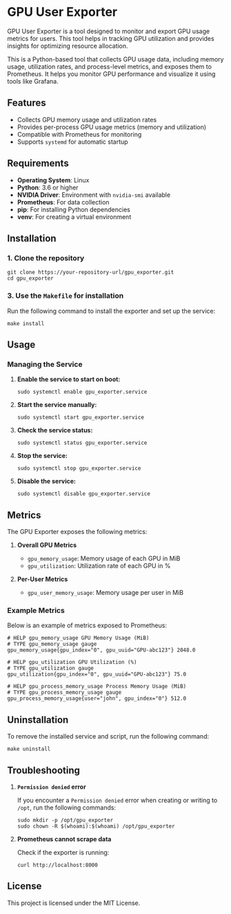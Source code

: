 # GPU User Exporter

GPU User Exporter is a tool designed to monitor and export GPU usage metrics for users. This tool helps in tracking GPU utilization and provides insights for optimizing resource allocation.

This is a Python-based tool that collects GPU usage data, including memory usage, utilization rates, and process-level metrics, and exposes them to Prometheus. It helps you monitor GPU performance and visualize it using tools like Grafana.


## Features

- Collects GPU memory usage and utilization rates
- Provides per-process GPU usage metrics (memory and utilization)
- Compatible with Prometheus for monitoring
- Supports `systemd` for automatic startup

## Requirements

- **Operating System**: Linux
- **Python**: 3.6 or higher
- **NVIDIA Driver**: Environment with `nvidia-smi` available
- **Prometheus**: For data collection
- **pip**: For installing Python dependencies
- **venv**: For creating a virtual environment

## Installation

### 1. Clone the repository

```shell
git clone https://your-repository-url/gpu_exporter.git
cd gpu_exporter
```

### 3. Use the `Makefile` for installation

Run the following command to install the exporter and set up the service:

```shell
make install
```

## Usage

### Managing the Service

1. **Enable the service to start on boot:**

    ```shell
    sudo systemctl enable gpu_exporter.service
    ```

1. **Start the service manually:**

    ```shell
    sudo systemctl start gpu_exporter.service
    ```

1. **Check the service status:**

    ```shell
    sudo systemctl status gpu_exporter.service
    ```

1. **Stop the service:**

    ```shell
    sudo systemctl stop gpu_exporter.service
    ```

1. **Disable the service:**

    ```shell
    sudo systemctl disable gpu_exporter.service
    ```

## Metrics

The GPU Exporter exposes the following metrics:

1. **Overall GPU Metrics**
    - `gpu_memory_usage`: Memory usage of each GPU in MiB
    - `gpu_utilization`: Utilization rate of each GPU in %

1. **Per-User Metrics**
    - `gpu_user_memory_usage`: Memory usage per user in MiB

### Example Metrics

Below is an example of metrics exposed to Prometheus:


    # HELP gpu_memory_usage GPU Memory Usage (MiB)
    # TYPE gpu_memory_usage gauge
    gpu_memory_usage{gpu_index="0", gpu_uuid="GPU-abc123"} 2048.0

    # HELP gpu_utilization GPU Utilization (%)
    # TYPE gpu_utilization gauge
    gpu_utilization{gpu_index="0", gpu_uuid="GPU-abc123"} 75.0

    # HELP gpu_process_memory_usage Process Memory Usage (MiB)
    # TYPE gpu_process_memory_usage gauge
    gpu_process_memory_usage{user="john", gpu_index="0"} 512.0

## Uninstallation

To remove the installed service and script, run the following command:

```shell
make uninstall
```

## Troubleshooting

1. **`Permission denied` error**

    If you encounter a `Permission denied` error when creating or writing to `/opt`, run the following commands:

    ```shell
    sudo mkdir -p /opt/gpu_exporter
    sudo chown -R $(whoami):$(whoami) /opt/gpu_exporter
    ```

1. **Prometheus cannot scrape data**

    Check if the exporter is running:

    ```shell
    curl http://localhost:8000
    ```

## License

This project is licensed under the MIT License.
